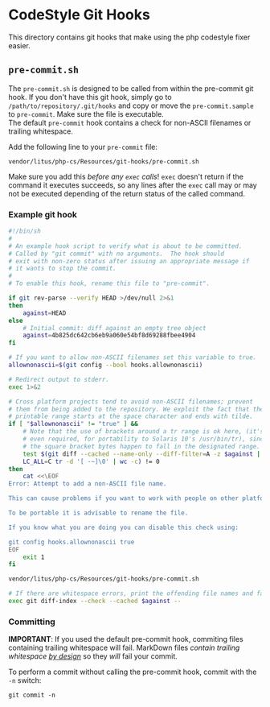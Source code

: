 # CodeStyle Git Hooks

This directory contains git hooks that make using the php codestyle fixer easier.

## `pre-commit.sh`

The `pre-commit.sh` is designed to be called from within the pre-commit git hook.
If you don't have this git hook, simply go to `/path/to/repository/.git/hooks`
and copy or move the `pre-commit.sample` to `pre-commit`. Make sure the file is
executable.  
The default `pre-commit` hook contains a check for non-ASCII filenames or
trailing whitespace.

Add the following line to your `pre-commit` file:
```
vendor/litus/php-cs/Resources/git-hooks/pre-commit.sh
```
Make sure you add this _before any `exec` calls_! `exec` doesn't return if the
command it executes succeeds, so any lines after the `exec` call may or may
not be executed depending of the return status of the called command.

### Example git hook

```sh
#!/bin/sh
#
# An example hook script to verify what is about to be committed.
# Called by "git commit" with no arguments.  The hook should
# exit with non-zero status after issuing an appropriate message if
# it wants to stop the commit.
#
# To enable this hook, rename this file to "pre-commit".

if git rev-parse --verify HEAD >/dev/null 2>&1
then
	against=HEAD
else
	# Initial commit: diff against an empty tree object
	against=4b825dc642cb6eb9a060e54bf8d69288fbee4904
fi

# If you want to allow non-ASCII filenames set this variable to true.
allownonascii=$(git config --bool hooks.allownonascii)

# Redirect output to stderr.
exec 1>&2

# Cross platform projects tend to avoid non-ASCII filenames; prevent
# them from being added to the repository. We exploit the fact that the
# printable range starts at the space character and ends with tilde.
if [ "$allownonascii" != "true" ] &&
	# Note that the use of brackets around a tr range is ok here, (it's
	# even required, for portability to Solaris 10's /usr/bin/tr), since
	# the square bracket bytes happen to fall in the designated range.
	test $(git diff --cached --name-only --diff-filter=A -z $against |
	LC_ALL=C tr -d '[ -~]\0' | wc -c) != 0
then
	cat <<\EOF
Error: Attempt to add a non-ASCII file name.

This can cause problems if you want to work with people on other platforms.

To be portable it is advisable to rename the file.

If you know what you are doing you can disable this check using:

git config hooks.allownonascii true
EOF
	exit 1
fi

vendor/litus/php-cs/Resources/git-hooks/pre-commit.sh

# If there are whitespace errors, print the offending file names and fail.
exec git diff-index --check --cached $against --
```

### Committing

__IMPORTANT__: If you used the default pre-commit hook, commiting files containing
trailing whitespace will fail. MarkDown files _contain trailing whitespace [by design](http://daringfireball.net/projects/markdown/syntax#p)_
so they _will_ fail your commit.

To perform a commit without calling the pre-commit hook, commit with the `-n` switch:
```
git commit -n
```
